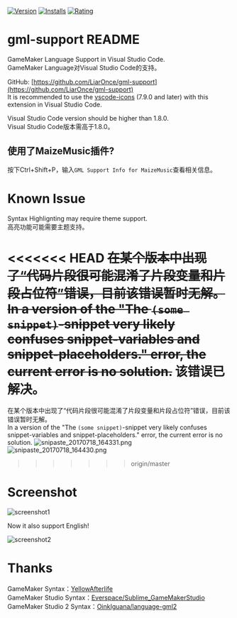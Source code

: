 [![Version](https://vsmarketplacebadge.apphb.com/version/liaronce.gml-support.svg)](https://marketplace.visualstudio.com/items?itemName=liaronce.gml-support)
[![Installs](https://vsmarketplacebadge.apphb.com/installs-short/liaronce.gml-support.svg)](https://marketplace.visualstudio.com/items?itemName=liaronce.gml-support)
[![Rating](https://vsmarketplacebadge.apphb.com/rating/liaronce.gml-support.svg)](https://marketplace.visualstudio.com/items?itemName=liaronce.gml-support)

# gml-support README

GameMaker Language Support in Visual Studio Code.  
GameMaker Language对Visual Studio Code的支持。  

GitHub: [https://github.com/LiarOnce/gml-support](https://github.com/LiarOnce/gml-support)  
It is recommended to use the [vscode-icons](https://github.com/vscode-icons/vscode-icons) (7.9.0 and later) with this extension in Visual Studio Code.  

Visual Studio Code version should be higher than 1.8.0.    
Visual Studio Code版本需高于1.8.0。  

## 使用了MaizeMusic插件?

按下Ctrl+Shift+P，输入`GML Support Info for MaizeMusic`查看相关信息。

# Known Issue

Syntax Highlignting may require theme support.  
高亮功能可能需要主题支持。

<<<<<<< HEAD
~~在某个版本中出现了“代码片段很可能混淆了片段变量和片段占位符”错误，目前该错误暂时无解。  
In a version of the "The `(some snippet)`-snippet very likely confuses snippet-variables and snippet-placeholders." error, the current error is no solution.~~
该错误已解决。
=======
在某个版本中出现了“代码片段很可能混淆了片段变量和片段占位符”错误，目前该错误暂时无解。  
In a version of the "The `(some snippet)`-snippet very likely confuses snippet-variables and snippet-placeholders." error, the current error is no solution.
![snipaste_20170718_164331.png](https://i.loli.net/2017/07/18/596dd1f7053ef.png)
![snipaste_20170718_164430.png](https://i.loli.net/2017/07/18/596dd1f71b1d5.png)
>>>>>>> origin/master

# Screenshot

![screenshot1](https://ooo.0o0.ooo/2017/05/29/592bb111b28f4.gif)

Now it also support English!

![screenshot2](https://ooo.0o0.ooo/2017/05/29/592bb10e83c41.gif)

# Thanks

GameMaker Syntax：[YellowAfterlife](https://yal.cc/notepad-syntax-highlighting-for-gamemaker-81/)  
GameMaker Studio Syntax：[Everspace/Sublime_GameMakerStudio](https://github.com/Everspace/Sublime_GameMakerStudio)  
GameMaker Studio 2 Syntax：[OinkIguana/language-gml2](https://github.com/OinkIguana/language-gml2)
